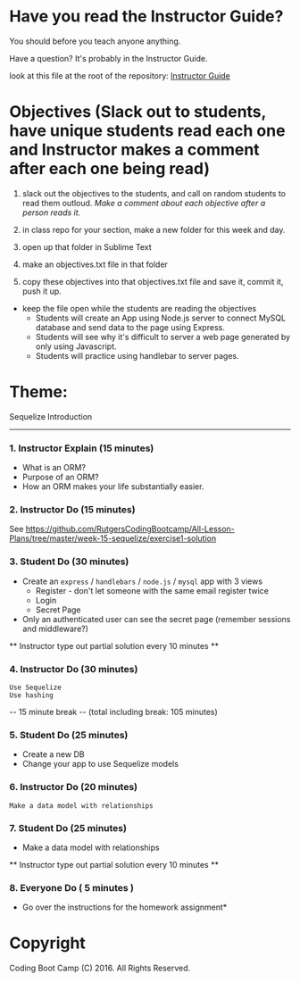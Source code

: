 # Have you read the Instructor Guide?

You should before you teach anyone anything.

Have a question? It's probably in the Instructor Guide.

look at this file at the root of the repository:
[Instructor Guide](https://github.com/RutgersCodingBootcamp/All-Lesson-Plans/blob/master/instructor_guide)

# Objectives (Slack out to students, have unique students read each one and Instructor makes a comment after each one being read)

1. slack out the objectives to the students, and call on random students to read them outloud. *Make a comment about each objective after a person reads it.*

1. in class repo for your section, make a new folder for this week and day.

1. open up that folder in Sublime Text

1. make an objectives.txt file in that folder

1. copy these objectives into that objectives.txt file and save it, commit it, push it up.

* keep the file open while the students are reading the objectives
  * Students will create an App using Node.js server to connect MySQL database and send data to the page using Express.
  * Students will see why it's difficult to server a web page generated by only using Javascript.
  * Students will practice using handlebar to server pages.

# Theme:
Sequelize Introduction

--------- --------- ---------

### 1. Instructor Explain (15 minutes)
* What is an ORM?
* Purpose of an ORM?
* How an ORM makes your life substantially easier.

### 2. Instructor Do (15 minutes)
See https://github.com/RutgersCodingBootcamp/All-Lesson-Plans/tree/master/week-15-sequelize/exercise1-solution

### 3. Student Do (30 minutes)
* Create an `express` / `handlebars` / `node.js` / `mysql` app with 3 views
  * Register - don't let someone with the same email register twice
  * Login
  * Secret Page
* Only an authenticated user can see the secret page (remember sessions and
  middleware?)

** Instructor type out partial solution every 10 minutes **

### 4. Instructor Do (30 minutes)
```
Use Sequelize
Use hashing
```

-- 15 minute break -- (total including break: 105 minutes)

### 5. Student Do (25 minutes)
* Create a new DB
* Change your app to use Sequelize models

### 6. Instructor Do (20 minutes)
```
Make a data model with relationships
```

### 7. Student Do (25 minutes)
* Make a data model with relationships

** Instructor type out partial solution every 10 minutes **

### 8. Everyone Do ( 5 minutes )
* Go over the instructions for the homework assignment*

# Copyright
Coding Boot Camp (C) 2016. All Rights Reserved.

